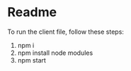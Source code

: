 # Readme

To run the client file, follow these steps:

1. npm i
2. npm install node modules
3. npm start